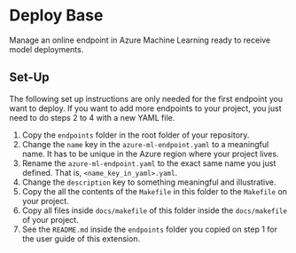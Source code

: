 # Deploy Base

Manage an online endpoint in Azure Machine Learning ready to receive model deployments.

## Set-Up

The following set up instructions are only needed for the first endpoint you want to deploy. If you want to add more endpoints to your project, you just need to do steps 2 to 4 with a new YAML file.

1. Copy the `endpoints` folder in the root folder of your repository.
2. Change the `name` key in the `azure-ml-endpoint.yaml` to a meaningful name. It has to be unique
in the Azure region where your project lives.
3. Rename the `azure-ml-endpoint.yaml` to the exact same name you just defined. That is,
    `<name_key_in_yaml>.yaml`.
4. Change the `description` key to something meaningful and illustrative.
5. Copy the all the contents of the `Makefile` in this folder to the `Makefile` on your project.
6. Copy all files inside `docs/makefile` of this folder inside the `docs/makefile` of your project.
7. See the `README.md` inside the `endpoints` folder you copied on step 1 for the user guide of this
    extension.